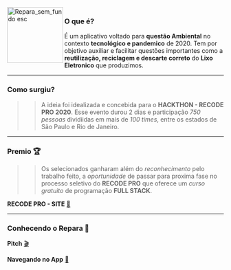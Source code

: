 <img width="130" align="left" alt="Repara_sem_fundo esc" src="https://user-images.githubusercontent.com/65131471/88328117-55b66e00-ccfe-11ea-9dbd-dbc67c5c0c91.png">

### O que é?
É um aplicativo voltado para **questão Ambiental** no contexto **tecnológico e pandemico** de 2020. Tem por objetivo auxiliar e facilitar questões importantes como a **reutilização, reciclagem e descarte correto** do **Lixo Eletronico** que produzimos.


---
### Como surgiu?
>> A ideia foi idealizada e concebida para o **HACKTHON - RECODE PRO 2020**. Esse evento durou 2 dias e participação *750 pessoas* dividiidas em mais de *100 times*, entre os estados de São Paulo e Rio de Janeiro.

---
### Premio :trophy:
>> Os selecionados ganharam além do *reconhecimento* pelo trabalho feito, a *oportunidade* de passar para proxima fase no processo seletivo do **RECODE PRO** que oferece um *curso gratuito* de programação **FULL STACK**.

**RECODE PRO - SITE** [:link:](https://www.recodepro.org.br/)

---
### Conhecendo o Repara :mag_right:

**Pitch** [:clapper:](https://www.youtube.com/watch?v=pXaGtlmZyS8)

**Navegando no App** [:speedboat:](https://www.youtube.com/watch?v=q7Xnd_zlObE)
